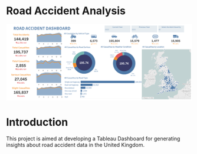 # Road Accident Analysis
![](https://github.com/SawsanYusuf/Road-Accident-Analysis/blob/main/Road%20Accident%20Dashboard.png)

# Introduction
This project is aimed at developing a Tableau Dashboard for generating insights about road accident data in the United Kingdom.
